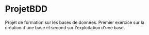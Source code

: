 # ProjetBDD
Projet de formation sur les bases de données. Premier exercice sur la création d'une base et second sur l'exploitation d'une base.
